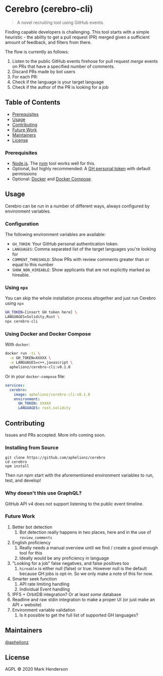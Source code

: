 # Cerebro (cerebro-cli)
> A novel recruiting tool using GitHub events.

Finding capable developers is challenging. This tool starts with a simple heuristic - the ability
to get a pull request (PR) merged given a sufficient amount of feedback, and filters from
there.

The flow is currently as follows:
1. Listen to the public GitHub events firehose for pull request
_merge_ events on PRs that have a specified number of comments.
2. Discard PRs made by bot users
3. For each PR:
  1. Check if the language is your target language
  2. Check if the author of the PR is looking for a job

## Table of Contents

- [Prerequisites](#prerequisites)
- [Usage](#usage)
- [Contributing](#contributing)
- [Future Work](#future-work)
- [Maintainers](#maintainers)
- [License](#license)

### Prerequisites

- [Node.js](https://nodejs.org). The [nvm](https://nvm.sh) tool works well for this.
- Optional, but highly recommended: A [GH personal token] with default permissions
- Optional: [Docker] and [Docker Compose].

[GH personal token]: https://github.com/settings/tokens
[Docker]: https://docker.io
[Docker Compose]: https://docs.docker.com/compose/

## Usage

Cerebro can be run in a number of different ways, always configured by environment variables.

### Configuration

The following environment variables are available:

- `GH_TOKEN`: Your GitHub personal authentication token.
- `LANGUAGES`: Comma separated list of the target languages you're looking for
- `COMMENT_THRESHOLD`: Show PRs with review comments greater than or equal to this number
- `SHOW_NON_HIREABLE`: Show applicants that are not explicitly marked as hireable.

### Using `npx`

You can skip the whole installation process altogether and just run Cerebro using `npx`

```bash
GH_TOKEN=[insert GH token here] \
LANGUAGES=Solidity,Rust \
npx cerebro-cli
```

### Using Docker and Docker Compose

With `docker`:

```bash
docker run -ti \
  -e GH_TOKEN=XXXXX \
  -e LANGUAGES=c++,javascript \
  aphelionz/cerebro-cli:v0.1.0
```

Or in your `docker-compose` file:

```yaml
services:
  cerebro:
    image: aphelionz/cerebro-cli:v0.1.0
    environment:
      GH_TOKEN: XXXXX
      LANGUAGES: rust,solidity
```

## Contributing

Issues and PRs accepted. More info coming soon.

### Installing from Source

```
git clone https://github.com/aphelionz/cerebro
cd cerebro
npm install
```

Then run npm start with the aforementioned environment variables
to run, test, and develop!

### Why doesn't this use GraphQL?

GitHub API v4 does not support listening to the public event timeline.

### Future Work

1. Better bot detection
    1. Bot detection really happens in two places, here and in the use of `review_comments`
2. English proficiency
    1. Really needs a manual overview until we find / create a good enough tool for this
    2. Ideally would be any proficiency in language
3. "Looking for a job" false negatives, and false positives too
    1. `hireable` is either null (false) or true. However null is the default because GH jobs is
    opt-in. So we only make a note of this for now.
4. Smarter seek function
    1. API rate limiting handling
    2. Individual Event handling
5. IPFS + OrbitDB integration? Or at least _some_ database
6. Readline and raw stdin integration to make a proper UI (or just make an API + website)
7. Environment variable validation
    1. Is it possible to get the full list of supported GH languages?

## Maintainers

[@aphelionz](https://github.com/aphelionz)

## License

AGPL © 2020 Mark Henderson

